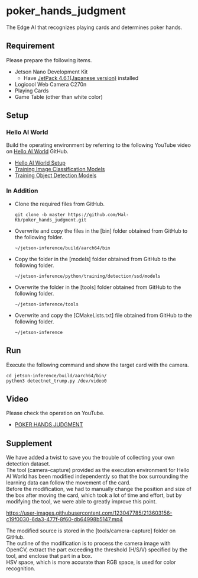 # poker_hands_judgment
The Edge AI that recognizes playing cards and determines poker hands.<br>

## Requirement
Please prepare the following items.<br>
* Jetson Nano Development Kit
  * Have [JetPack 4.6.1(Japanese version)](https://developer.nvidia.com/ja-jp/embedded/jetpack) installed<br>    
* Logicool Web Camera C270n
* Playing Cards
* Game Table (other than white color)


## Setup

### Hello AI World
Build the operating environment by referring to the following YouTube video on [Hello AI World](https://github.com/dusty-nv/jetson-inference/blob/master/README.md) GitHub.<br>
* [Hello AI World Setup](https://www.youtube.com/watch?v=QXIwdsyK7Rw&list=PL5B692fm6--uQRRDTPsJDp4o0xbzkoyf8&index=10)
* [Training Image Classification Models](https://www.youtube.com/watch?v=sN6aT9TpltU&list=PL5B692fm6--uQRRDTPsJDp4o0xbzkoyf8&index=12)
* [Training Object Detection Models](https://www.youtube.com/watch?v=2XMkPW_sIGg&list=PL5B692fm6--uQRRDTPsJDp4o0xbzkoyf8&index=14)

### In Addition
* Clone the required files from GitHub.
  ```
  git clone -b master https://github.com/Hal-Kb/poker_hands_judgment.git
  ```
* Overwrite and copy the files in the [bin] folder obtained from GitHub to the following folder.
  ```
  ~/jetson-inference/build/aarch64/bin
  ```
* Copy the folder in the [models] folder obtained from GitHub to the following folder.
  ```
  ~/jetson-inference/python/training/detection/ssd/models
  ```
* Overwrite the folder in the [tools] folder obtained from GitHub to the following folder.
  ```
  ~/jetson-inference/tools
  ```
* Overwrite and copy the [CMakeLists.txt] file obtained from GitHub to the following folder.
  ```
  ~/jetson-inference
  ```


## Run
Execute the following command and show the target card with the camera.
```
cd jetson-inference/build/aarch64/bin/
python3 detectnet_trump.py /dev/video0
```


## Video
Please check the operation on YouTube.<br>
* [POKER HANDS JUDGMENT](https://www.youtube.com/watch?v=WUNSz5v2cBo)<br>


## Supplement
We have added a twist to save you the trouble of collecting your own detection dataset.<br>
The tool (camera-capture) provided as the execution environment for Hello AI World has been modified independently so that the box surrounding the learning data can follow the movement of the card.<br>
Before the modification, we had to manually change the position and size of the box after moving the card, which took a lot of time and effort, but by modifying the tool, we were able to greatly improve this point.<br>

https://user-images.githubusercontent.com/123047785/213603156-c19f0030-6da3-477f-8f60-db64998b5147.mp4

The modified source is stored in the [tools/camera-capture] folder on GitHub.<br>
The outline of the modification is to process the camera image with OpenCV, extract the part exceeding the threshold (H/S/V) specified by the tool, and enclose that part in a box.<br>
HSV space, which is more accurate than RGB space, is used for color recognition.<br>
